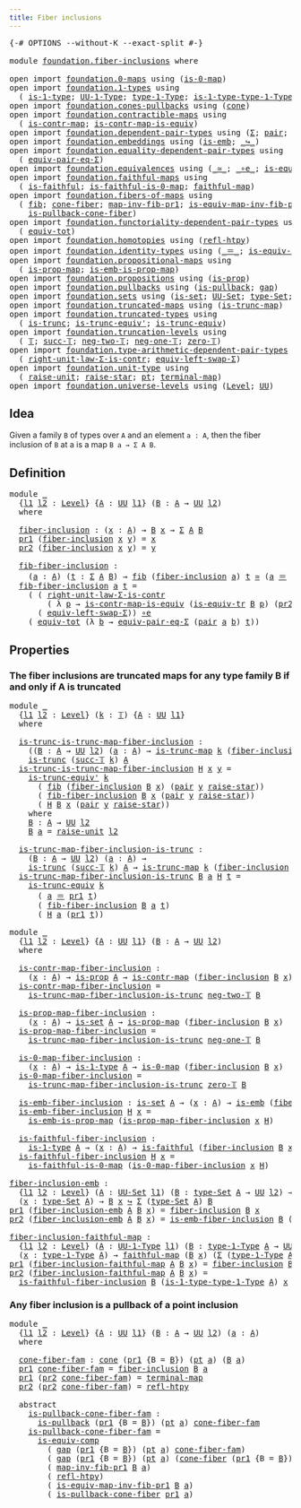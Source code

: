 ```yaml
---
title: Fiber inclusions
---
```


<pre class="Agda"><a id="42" class="Symbol">{-#</a> <a id="46" class="Keyword">OPTIONS</a> <a id="54" class="Pragma">--without-K</a> <a id="66" class="Pragma">--exact-split</a> <a id="80" class="Symbol">#-}</a>

<a id="85" class="Keyword">module</a> <a id="92" href="foundation.fiber-inclusions.html" class="Module">foundation.fiber-inclusions</a> <a id="120" class="Keyword">where</a>

<a id="127" class="Keyword">open</a> <a id="132" class="Keyword">import</a> <a id="139" href="foundation.0-maps.html" class="Module">foundation.0-maps</a> <a id="157" class="Keyword">using</a> <a id="163" class="Symbol">(</a><a id="164" href="foundation-core.0-maps.html#1181" class="Function">is-0-map</a><a id="172" class="Symbol">)</a>
<a id="174" class="Keyword">open</a> <a id="179" class="Keyword">import</a> <a id="186" href="foundation.1-types.html" class="Module">foundation.1-types</a> <a id="205" class="Keyword">using</a>
  <a id="213" class="Symbol">(</a> <a id="215" href="foundation-core.1-types.html#807" class="Function">is-1-type</a><a id="224" class="Symbol">;</a> <a id="226" href="foundation-core.1-types.html#873" class="Function">UU-1-Type</a><a id="235" class="Symbol">;</a> <a id="237" href="foundation-core.1-types.html#945" class="Function">type-1-Type</a><a id="248" class="Symbol">;</a> <a id="250" href="foundation-core.1-types.html#1022" class="Function">is-1-type-type-1-Type</a><a id="271" class="Symbol">)</a>
<a id="273" class="Keyword">open</a> <a id="278" class="Keyword">import</a> <a id="285" href="foundation.cones-pullbacks.html" class="Module">foundation.cones-pullbacks</a> <a id="312" class="Keyword">using</a> <a id="318" class="Symbol">(</a><a id="319" href="foundation-core.cones-pullbacks.html#1315" class="Function">cone</a><a id="323" class="Symbol">)</a>
<a id="325" class="Keyword">open</a> <a id="330" class="Keyword">import</a> <a id="337" href="foundation.contractible-maps.html" class="Module">foundation.contractible-maps</a> <a id="366" class="Keyword">using</a>
  <a id="374" class="Symbol">(</a> <a id="376" href="foundation-core.contractible-maps.html#1477" class="Function">is-contr-map</a><a id="388" class="Symbol">;</a> <a id="390" href="foundation-core.contractible-maps.html#3861" class="Function">is-contr-map-is-equiv</a><a id="411" class="Symbol">)</a>
<a id="413" class="Keyword">open</a> <a id="418" class="Keyword">import</a> <a id="425" href="foundation.dependent-pair-types.html" class="Module">foundation.dependent-pair-types</a> <a id="457" class="Keyword">using</a> <a id="463" class="Symbol">(</a><a id="464" href="foundation-core.dependent-pair-types.html#515" class="Record">Σ</a><a id="465" class="Symbol">;</a> <a id="467" href="foundation-core.dependent-pair-types.html#588" class="InductiveConstructor">pair</a><a id="471" class="Symbol">;</a> <a id="473" href="foundation-core.dependent-pair-types.html#605" class="Field">pr1</a><a id="476" class="Symbol">;</a> <a id="478" href="foundation-core.dependent-pair-types.html#617" class="Field">pr2</a><a id="481" class="Symbol">)</a>
<a id="483" class="Keyword">open</a> <a id="488" class="Keyword">import</a> <a id="495" href="foundation.embeddings.html" class="Module">foundation.embeddings</a> <a id="517" class="Keyword">using</a> <a id="523" class="Symbol">(</a><a id="524" href="foundation-core.embeddings.html#992" class="Function">is-emb</a><a id="530" class="Symbol">;</a> <a id="532" href="foundation-core.embeddings.html#1074" class="Function Operator">_↪_</a><a id="535" class="Symbol">)</a>
<a id="537" class="Keyword">open</a> <a id="542" class="Keyword">import</a> <a id="549" href="foundation.equality-dependent-pair-types.html" class="Module">foundation.equality-dependent-pair-types</a> <a id="590" class="Keyword">using</a>
  <a id="598" class="Symbol">(</a> <a id="600" href="foundation.equality-dependent-pair-types.html#2604" class="Function">equiv-pair-eq-Σ</a><a id="615" class="Symbol">)</a>
<a id="617" class="Keyword">open</a> <a id="622" class="Keyword">import</a> <a id="629" href="foundation.equivalences.html" class="Module">foundation.equivalences</a> <a id="653" class="Keyword">using</a> <a id="659" class="Symbol">(</a><a id="660" href="foundation-core.equivalences.html#1621" class="Function Operator">_≃_</a><a id="663" class="Symbol">;</a> <a id="665" href="foundation-core.equivalences.html#7869" class="Function Operator">_∘e_</a><a id="669" class="Symbol">;</a> <a id="671" href="foundation-core.equivalences.html#7197" class="Function">is-equiv-comp</a><a id="684" class="Symbol">)</a>
<a id="686" class="Keyword">open</a> <a id="691" class="Keyword">import</a> <a id="698" href="foundation.faithful-maps.html" class="Module">foundation.faithful-maps</a> <a id="723" class="Keyword">using</a>
  <a id="731" class="Symbol">(</a> <a id="733" href="foundation-core.faithful-maps.html#1690" class="Function">is-faithful</a><a id="744" class="Symbol">;</a> <a id="746" href="foundation-core.faithful-maps.html#3777" class="Function">is-faithful-is-0-map</a><a id="766" class="Symbol">;</a> <a id="768" href="foundation-core.faithful-maps.html#1780" class="Function">faithful-map</a><a id="780" class="Symbol">)</a>
<a id="782" class="Keyword">open</a> <a id="787" class="Keyword">import</a> <a id="794" href="foundation.fibers-of-maps.html" class="Module">foundation.fibers-of-maps</a> <a id="820" class="Keyword">using</a>
  <a id="828" class="Symbol">(</a> <a id="830" href="foundation-core.fibers-of-maps.html#942" class="Function">fib</a><a id="833" class="Symbol">;</a> <a id="835" href="foundation.fibers-of-maps.html#4777" class="Function">cone-fiber</a><a id="845" class="Symbol">;</a> <a id="847" href="foundation-core.fibers-of-maps.html#3078" class="Function">map-inv-fib-pr1</a><a id="862" class="Symbol">;</a> <a id="864" href="foundation-core.fibers-of-maps.html#3720" class="Function">is-equiv-map-inv-fib-pr1</a><a id="888" class="Symbol">;</a>
    <a id="894" href="foundation.fibers-of-maps.html#4952" class="Function">is-pullback-cone-fiber</a><a id="916" class="Symbol">)</a>
<a id="918" class="Keyword">open</a> <a id="923" class="Keyword">import</a> <a id="930" href="foundation.functoriality-dependent-pair-types.html" class="Module">foundation.functoriality-dependent-pair-types</a> <a id="976" class="Keyword">using</a>
  <a id="984" class="Symbol">(</a> <a id="986" href="foundation-core.functoriality-dependent-pair-types.html#6817" class="Function">equiv-tot</a><a id="995" class="Symbol">)</a>
<a id="997" class="Keyword">open</a> <a id="1002" class="Keyword">import</a> <a id="1009" href="foundation.homotopies.html" class="Module">foundation.homotopies</a> <a id="1031" class="Keyword">using</a> <a id="1037" class="Symbol">(</a><a id="1038" href="foundation-core.homotopies.html#741" class="Function">refl-htpy</a><a id="1047" class="Symbol">)</a>
<a id="1049" class="Keyword">open</a> <a id="1054" class="Keyword">import</a> <a id="1061" href="foundation.identity-types.html" class="Module">foundation.identity-types</a> <a id="1087" class="Keyword">using</a> <a id="1093" class="Symbol">(</a><a id="1094" href="foundation-core.identity-types.html#1865" class="Function Operator">_＝_</a><a id="1097" class="Symbol">;</a> <a id="1099" href="foundation.identity-types.html#3659" class="Function">is-equiv-tr</a><a id="1110" class="Symbol">)</a>
<a id="1112" class="Keyword">open</a> <a id="1117" class="Keyword">import</a> <a id="1124" href="foundation.propositional-maps.html" class="Module">foundation.propositional-maps</a> <a id="1154" class="Keyword">using</a>
  <a id="1162" class="Symbol">(</a> <a id="1164" href="foundation-core.propositional-maps.html#1263" class="Function">is-prop-map</a><a id="1175" class="Symbol">;</a> <a id="1177" href="foundation-core.propositional-maps.html#1537" class="Function">is-emb-is-prop-map</a><a id="1195" class="Symbol">)</a>
<a id="1197" class="Keyword">open</a> <a id="1202" class="Keyword">import</a> <a id="1209" href="foundation.propositions.html" class="Module">foundation.propositions</a> <a id="1233" class="Keyword">using</a> <a id="1239" class="Symbol">(</a><a id="1240" href="foundation-core.propositions.html#1309" class="Function">is-prop</a><a id="1247" class="Symbol">)</a>
<a id="1249" class="Keyword">open</a> <a id="1254" class="Keyword">import</a> <a id="1261" href="foundation.pullbacks.html" class="Module">foundation.pullbacks</a> <a id="1282" class="Keyword">using</a> <a id="1288" class="Symbol">(</a><a id="1289" href="foundation-core.pullbacks.html#2927" class="Function">is-pullback</a><a id="1300" class="Symbol">;</a> <a id="1302" href="foundation-core.pullbacks.html#2441" class="Function">gap</a><a id="1305" class="Symbol">)</a>
<a id="1307" class="Keyword">open</a> <a id="1312" class="Keyword">import</a> <a id="1319" href="foundation.sets.html" class="Module">foundation.sets</a> <a id="1335" class="Keyword">using</a> <a id="1341" class="Symbol">(</a><a id="1342" href="foundation-core.sets.html#1113" class="Function">is-set</a><a id="1348" class="Symbol">;</a> <a id="1350" href="foundation-core.sets.html#1190" class="Function">UU-Set</a><a id="1356" class="Symbol">;</a> <a id="1358" href="foundation-core.sets.html#1304" class="Function">type-Set</a><a id="1366" class="Symbol">;</a> <a id="1368" href="foundation-core.sets.html#1355" class="Function">is-set-type-Set</a><a id="1383" class="Symbol">)</a>
<a id="1385" class="Keyword">open</a> <a id="1390" class="Keyword">import</a> <a id="1397" href="foundation.truncated-maps.html" class="Module">foundation.truncated-maps</a> <a id="1423" class="Keyword">using</a> <a id="1429" class="Symbol">(</a><a id="1430" href="foundation-core.truncated-maps.html#1903" class="Function">is-trunc-map</a><a id="1442" class="Symbol">)</a>
<a id="1444" class="Keyword">open</a> <a id="1449" class="Keyword">import</a> <a id="1456" href="foundation.truncated-types.html" class="Module">foundation.truncated-types</a> <a id="1483" class="Keyword">using</a>
  <a id="1491" class="Symbol">(</a> <a id="1493" href="foundation-core.truncated-types.html#1741" class="Function">is-trunc</a><a id="1501" class="Symbol">;</a> <a id="1503" href="foundation-core.truncated-types.html#4901" class="Function">is-trunc-equiv&#39;</a><a id="1518" class="Symbol">;</a> <a id="1520" href="foundation-core.truncated-types.html#4374" class="Function">is-trunc-equiv</a><a id="1534" class="Symbol">)</a>
<a id="1536" class="Keyword">open</a> <a id="1541" class="Keyword">import</a> <a id="1548" href="foundation.truncation-levels.html" class="Module">foundation.truncation-levels</a> <a id="1577" class="Keyword">using</a>
  <a id="1585" class="Symbol">(</a> <a id="1587" href="foundation-core.truncation-levels.html#395" class="Datatype">𝕋</a><a id="1588" class="Symbol">;</a> <a id="1590" href="foundation-core.truncation-levels.html#432" class="InductiveConstructor">succ-𝕋</a><a id="1596" class="Symbol">;</a> <a id="1598" href="foundation-core.truncation-levels.html#416" class="InductiveConstructor">neg-two-𝕋</a><a id="1607" class="Symbol">;</a> <a id="1609" href="foundation-core.truncation-levels.html#448" class="Function">neg-one-𝕋</a><a id="1618" class="Symbol">;</a> <a id="1620" href="foundation-core.truncation-levels.html#492" class="Function">zero-𝕋</a><a id="1626" class="Symbol">)</a>
<a id="1628" class="Keyword">open</a> <a id="1633" class="Keyword">import</a> <a id="1640" href="foundation.type-arithmetic-dependent-pair-types.html" class="Module">foundation.type-arithmetic-dependent-pair-types</a> <a id="1688" class="Keyword">using</a>
  <a id="1696" class="Symbol">(</a> <a id="1698" href="foundation-core.type-arithmetic-dependent-pair-types.html#4314" class="Function">right-unit-law-Σ-is-contr</a><a id="1723" class="Symbol">;</a> <a id="1725" href="foundation-core.type-arithmetic-dependent-pair-types.html#10103" class="Function">equiv-left-swap-Σ</a><a id="1742" class="Symbol">)</a>
<a id="1744" class="Keyword">open</a> <a id="1749" class="Keyword">import</a> <a id="1756" href="foundation.unit-type.html" class="Module">foundation.unit-type</a> <a id="1777" class="Keyword">using</a>
  <a id="1785" class="Symbol">(</a> <a id="1787" href="foundation.unit-type.html#1727" class="Function">raise-unit</a><a id="1797" class="Symbol">;</a> <a id="1799" href="foundation.unit-type.html#1788" class="Function">raise-star</a><a id="1809" class="Symbol">;</a> <a id="1811" href="foundation.unit-type.html#1598" class="Function">pt</a><a id="1813" class="Symbol">;</a> <a id="1815" href="foundation.unit-type.html#1462" class="Function">terminal-map</a><a id="1827" class="Symbol">)</a>
<a id="1829" class="Keyword">open</a> <a id="1834" class="Keyword">import</a> <a id="1841" href="foundation.universe-levels.html" class="Module">foundation.universe-levels</a> <a id="1868" class="Keyword">using</a> <a id="1874" class="Symbol">(</a><a id="1875" href="Agda.Primitive.html#597" class="Postulate">Level</a><a id="1880" class="Symbol">;</a> <a id="1882" href="foundation-core.universe-levels.html#235" class="Primitive">UU</a><a id="1884" class="Symbol">)</a>
</pre>
## Idea

Given a family `B` of types over `A` and an element `a : A`, then the fiber inclusion of `B` at a is a map `B a → Σ A B`.

## Definition

<pre class="Agda"><a id="2046" class="Keyword">module</a> <a id="2053" href="foundation.fiber-inclusions.html#2053" class="Module">_</a>
  <a id="2057" class="Symbol">{</a><a id="2058" href="foundation.fiber-inclusions.html#2058" class="Bound">l1</a> <a id="2061" href="foundation.fiber-inclusions.html#2061" class="Bound">l2</a> <a id="2064" class="Symbol">:</a> <a id="2066" href="Agda.Primitive.html#597" class="Postulate">Level</a><a id="2071" class="Symbol">}</a> <a id="2073" class="Symbol">{</a><a id="2074" href="foundation.fiber-inclusions.html#2074" class="Bound">A</a> <a id="2076" class="Symbol">:</a> <a id="2078" href="foundation-core.universe-levels.html#235" class="Primitive">UU</a> <a id="2081" href="foundation.fiber-inclusions.html#2058" class="Bound">l1</a><a id="2083" class="Symbol">}</a> <a id="2085" class="Symbol">(</a><a id="2086" href="foundation.fiber-inclusions.html#2086" class="Bound">B</a> <a id="2088" class="Symbol">:</a> <a id="2090" href="foundation.fiber-inclusions.html#2074" class="Bound">A</a> <a id="2092" class="Symbol">→</a> <a id="2094" href="foundation-core.universe-levels.html#235" class="Primitive">UU</a> <a id="2097" href="foundation.fiber-inclusions.html#2061" class="Bound">l2</a><a id="2099" class="Symbol">)</a>
  <a id="2103" class="Keyword">where</a>
  
  <a id="2114" href="foundation.fiber-inclusions.html#2114" class="Function">fiber-inclusion</a> <a id="2130" class="Symbol">:</a> <a id="2132" class="Symbol">(</a><a id="2133" href="foundation.fiber-inclusions.html#2133" class="Bound">x</a> <a id="2135" class="Symbol">:</a> <a id="2137" href="foundation.fiber-inclusions.html#2074" class="Bound">A</a><a id="2138" class="Symbol">)</a> <a id="2140" class="Symbol">→</a> <a id="2142" href="foundation.fiber-inclusions.html#2086" class="Bound">B</a> <a id="2144" href="foundation.fiber-inclusions.html#2133" class="Bound">x</a> <a id="2146" class="Symbol">→</a> <a id="2148" href="foundation-core.dependent-pair-types.html#515" class="Record">Σ</a> <a id="2150" href="foundation.fiber-inclusions.html#2074" class="Bound">A</a> <a id="2152" href="foundation.fiber-inclusions.html#2086" class="Bound">B</a>
  <a id="2156" href="foundation-core.dependent-pair-types.html#605" class="Field">pr1</a> <a id="2160" class="Symbol">(</a><a id="2161" href="foundation.fiber-inclusions.html#2114" class="Function">fiber-inclusion</a> <a id="2177" href="foundation.fiber-inclusions.html#2177" class="Bound">x</a> <a id="2179" href="foundation.fiber-inclusions.html#2179" class="Bound">y</a><a id="2180" class="Symbol">)</a> <a id="2182" class="Symbol">=</a> <a id="2184" href="foundation.fiber-inclusions.html#2177" class="Bound">x</a>
  <a id="2188" href="foundation-core.dependent-pair-types.html#617" class="Field">pr2</a> <a id="2192" class="Symbol">(</a><a id="2193" href="foundation.fiber-inclusions.html#2114" class="Function">fiber-inclusion</a> <a id="2209" href="foundation.fiber-inclusions.html#2209" class="Bound">x</a> <a id="2211" href="foundation.fiber-inclusions.html#2211" class="Bound">y</a><a id="2212" class="Symbol">)</a> <a id="2214" class="Symbol">=</a> <a id="2216" href="foundation.fiber-inclusions.html#2211" class="Bound">y</a>

  <a id="2221" href="foundation.fiber-inclusions.html#2221" class="Function">fib-fiber-inclusion</a> <a id="2241" class="Symbol">:</a>
    <a id="2247" class="Symbol">(</a><a id="2248" href="foundation.fiber-inclusions.html#2248" class="Bound">a</a> <a id="2250" class="Symbol">:</a> <a id="2252" href="foundation.fiber-inclusions.html#2074" class="Bound">A</a><a id="2253" class="Symbol">)</a> <a id="2255" class="Symbol">(</a><a id="2256" href="foundation.fiber-inclusions.html#2256" class="Bound">t</a> <a id="2258" class="Symbol">:</a> <a id="2260" href="foundation-core.dependent-pair-types.html#515" class="Record">Σ</a> <a id="2262" href="foundation.fiber-inclusions.html#2074" class="Bound">A</a> <a id="2264" href="foundation.fiber-inclusions.html#2086" class="Bound">B</a><a id="2265" class="Symbol">)</a> <a id="2267" class="Symbol">→</a> <a id="2269" href="foundation-core.fibers-of-maps.html#942" class="Function">fib</a> <a id="2273" class="Symbol">(</a><a id="2274" href="foundation.fiber-inclusions.html#2114" class="Function">fiber-inclusion</a> <a id="2290" href="foundation.fiber-inclusions.html#2248" class="Bound">a</a><a id="2291" class="Symbol">)</a> <a id="2293" href="foundation.fiber-inclusions.html#2256" class="Bound">t</a> <a id="2295" href="foundation-core.equivalences.html#1621" class="Function Operator">≃</a> <a id="2297" class="Symbol">(</a><a id="2298" href="foundation.fiber-inclusions.html#2248" class="Bound">a</a> <a id="2300" href="foundation-core.identity-types.html#1865" class="Function Operator">＝</a> <a id="2302" href="foundation-core.dependent-pair-types.html#605" class="Field">pr1</a> <a id="2306" href="foundation.fiber-inclusions.html#2256" class="Bound">t</a><a id="2307" class="Symbol">)</a>
  <a id="2311" href="foundation.fiber-inclusions.html#2221" class="Function">fib-fiber-inclusion</a> <a id="2331" href="foundation.fiber-inclusions.html#2331" class="Bound">a</a> <a id="2333" href="foundation.fiber-inclusions.html#2333" class="Bound">t</a> <a id="2335" class="Symbol">=</a>
    <a id="2341" class="Symbol">(</a> <a id="2343" class="Symbol">(</a> <a id="2345" href="foundation-core.type-arithmetic-dependent-pair-types.html#4314" class="Function">right-unit-law-Σ-is-contr</a>
        <a id="2379" class="Symbol">(</a> <a id="2381" class="Symbol">λ</a> <a id="2383" href="foundation.fiber-inclusions.html#2383" class="Bound">p</a> <a id="2385" class="Symbol">→</a> <a id="2387" href="foundation-core.contractible-maps.html#3861" class="Function">is-contr-map-is-equiv</a> <a id="2409" class="Symbol">(</a><a id="2410" href="foundation.identity-types.html#3659" class="Function">is-equiv-tr</a> <a id="2422" href="foundation.fiber-inclusions.html#2086" class="Bound">B</a> <a id="2424" href="foundation.fiber-inclusions.html#2383" class="Bound">p</a><a id="2425" class="Symbol">)</a> <a id="2427" class="Symbol">(</a><a id="2428" href="foundation-core.dependent-pair-types.html#617" class="Field">pr2</a> <a id="2432" href="foundation.fiber-inclusions.html#2333" class="Bound">t</a><a id="2433" class="Symbol">)))</a> <a id="2437" href="foundation-core.equivalences.html#7869" class="Function Operator">∘e</a>
      <a id="2446" class="Symbol">(</a> <a id="2448" href="foundation-core.type-arithmetic-dependent-pair-types.html#10103" class="Function">equiv-left-swap-Σ</a><a id="2465" class="Symbol">))</a> <a id="2468" href="foundation-core.equivalences.html#7869" class="Function Operator">∘e</a>
    <a id="2475" class="Symbol">(</a> <a id="2477" href="foundation-core.functoriality-dependent-pair-types.html#6817" class="Function">equiv-tot</a> <a id="2487" class="Symbol">(λ</a> <a id="2490" href="foundation.fiber-inclusions.html#2490" class="Bound">b</a> <a id="2492" class="Symbol">→</a> <a id="2494" href="foundation.equality-dependent-pair-types.html#2604" class="Function">equiv-pair-eq-Σ</a> <a id="2510" class="Symbol">(</a><a id="2511" href="foundation-core.dependent-pair-types.html#588" class="InductiveConstructor">pair</a> <a id="2516" href="foundation.fiber-inclusions.html#2331" class="Bound">a</a> <a id="2518" href="foundation.fiber-inclusions.html#2490" class="Bound">b</a><a id="2519" class="Symbol">)</a> <a id="2521" href="foundation.fiber-inclusions.html#2333" class="Bound">t</a><a id="2522" class="Symbol">))</a>
</pre>
## Properties

### The fiber inclusions are truncated maps for any type family B if and only if A is truncated

<pre class="Agda"><a id="2646" class="Keyword">module</a> <a id="2653" href="foundation.fiber-inclusions.html#2653" class="Module">_</a>
  <a id="2657" class="Symbol">{</a><a id="2658" href="foundation.fiber-inclusions.html#2658" class="Bound">l1</a> <a id="2661" href="foundation.fiber-inclusions.html#2661" class="Bound">l2</a> <a id="2664" class="Symbol">:</a> <a id="2666" href="Agda.Primitive.html#597" class="Postulate">Level</a><a id="2671" class="Symbol">}</a> <a id="2673" class="Symbol">(</a><a id="2674" href="foundation.fiber-inclusions.html#2674" class="Bound">k</a> <a id="2676" class="Symbol">:</a> <a id="2678" href="foundation-core.truncation-levels.html#395" class="Datatype">𝕋</a><a id="2679" class="Symbol">)</a> <a id="2681" class="Symbol">{</a><a id="2682" href="foundation.fiber-inclusions.html#2682" class="Bound">A</a> <a id="2684" class="Symbol">:</a> <a id="2686" href="foundation-core.universe-levels.html#235" class="Primitive">UU</a> <a id="2689" href="foundation.fiber-inclusions.html#2658" class="Bound">l1</a><a id="2691" class="Symbol">}</a>
  <a id="2695" class="Keyword">where</a>
  
  <a id="2706" href="foundation.fiber-inclusions.html#2706" class="Function">is-trunc-is-trunc-map-fiber-inclusion</a> <a id="2744" class="Symbol">:</a>
    <a id="2750" class="Symbol">((</a><a id="2752" href="foundation.fiber-inclusions.html#2752" class="Bound">B</a> <a id="2754" class="Symbol">:</a> <a id="2756" href="foundation.fiber-inclusions.html#2682" class="Bound">A</a> <a id="2758" class="Symbol">→</a> <a id="2760" href="foundation-core.universe-levels.html#235" class="Primitive">UU</a> <a id="2763" href="foundation.fiber-inclusions.html#2661" class="Bound">l2</a><a id="2765" class="Symbol">)</a> <a id="2767" class="Symbol">(</a><a id="2768" href="foundation.fiber-inclusions.html#2768" class="Bound">a</a> <a id="2770" class="Symbol">:</a> <a id="2772" href="foundation.fiber-inclusions.html#2682" class="Bound">A</a><a id="2773" class="Symbol">)</a> <a id="2775" class="Symbol">→</a> <a id="2777" href="foundation-core.truncated-maps.html#1903" class="Function">is-trunc-map</a> <a id="2790" href="foundation.fiber-inclusions.html#2674" class="Bound">k</a> <a id="2792" class="Symbol">(</a><a id="2793" href="foundation.fiber-inclusions.html#2114" class="Function">fiber-inclusion</a> <a id="2809" href="foundation.fiber-inclusions.html#2752" class="Bound">B</a> <a id="2811" href="foundation.fiber-inclusions.html#2768" class="Bound">a</a><a id="2812" class="Symbol">))</a> <a id="2815" class="Symbol">→</a>
    <a id="2821" href="foundation-core.truncated-types.html#1741" class="Function">is-trunc</a> <a id="2830" class="Symbol">(</a><a id="2831" href="foundation-core.truncation-levels.html#432" class="InductiveConstructor">succ-𝕋</a> <a id="2838" href="foundation.fiber-inclusions.html#2674" class="Bound">k</a><a id="2839" class="Symbol">)</a> <a id="2841" href="foundation.fiber-inclusions.html#2682" class="Bound">A</a>
  <a id="2845" href="foundation.fiber-inclusions.html#2706" class="Function">is-trunc-is-trunc-map-fiber-inclusion</a> <a id="2883" href="foundation.fiber-inclusions.html#2883" class="Bound">H</a> <a id="2885" href="foundation.fiber-inclusions.html#2885" class="Bound">x</a> <a id="2887" href="foundation.fiber-inclusions.html#2887" class="Bound">y</a> <a id="2889" class="Symbol">=</a>
    <a id="2895" href="foundation-core.truncated-types.html#4901" class="Function">is-trunc-equiv&#39;</a> <a id="2911" href="foundation.fiber-inclusions.html#2674" class="Bound">k</a>
      <a id="2919" class="Symbol">(</a> <a id="2921" href="foundation-core.fibers-of-maps.html#942" class="Function">fib</a> <a id="2925" class="Symbol">(</a><a id="2926" href="foundation.fiber-inclusions.html#2114" class="Function">fiber-inclusion</a> <a id="2942" href="foundation.fiber-inclusions.html#3070" class="Function">B</a> <a id="2944" href="foundation.fiber-inclusions.html#2885" class="Bound">x</a><a id="2945" class="Symbol">)</a> <a id="2947" class="Symbol">(</a><a id="2948" href="foundation-core.dependent-pair-types.html#588" class="InductiveConstructor">pair</a> <a id="2953" href="foundation.fiber-inclusions.html#2887" class="Bound">y</a> <a id="2955" href="foundation.unit-type.html#1788" class="Function">raise-star</a><a id="2965" class="Symbol">))</a>
      <a id="2974" class="Symbol">(</a> <a id="2976" href="foundation.fiber-inclusions.html#2221" class="Function">fib-fiber-inclusion</a> <a id="2996" href="foundation.fiber-inclusions.html#3070" class="Function">B</a> <a id="2998" href="foundation.fiber-inclusions.html#2885" class="Bound">x</a> <a id="3000" class="Symbol">(</a><a id="3001" href="foundation-core.dependent-pair-types.html#588" class="InductiveConstructor">pair</a> <a id="3006" href="foundation.fiber-inclusions.html#2887" class="Bound">y</a> <a id="3008" href="foundation.unit-type.html#1788" class="Function">raise-star</a><a id="3018" class="Symbol">))</a>
      <a id="3027" class="Symbol">(</a> <a id="3029" href="foundation.fiber-inclusions.html#2883" class="Bound">H</a> <a id="3031" href="foundation.fiber-inclusions.html#3070" class="Function">B</a> <a id="3033" href="foundation.fiber-inclusions.html#2885" class="Bound">x</a> <a id="3035" class="Symbol">(</a><a id="3036" href="foundation-core.dependent-pair-types.html#588" class="InductiveConstructor">pair</a> <a id="3041" href="foundation.fiber-inclusions.html#2887" class="Bound">y</a> <a id="3043" href="foundation.unit-type.html#1788" class="Function">raise-star</a><a id="3053" class="Symbol">))</a>
    <a id="3060" class="Keyword">where</a>
    <a id="3070" href="foundation.fiber-inclusions.html#3070" class="Function">B</a> <a id="3072" class="Symbol">:</a> <a id="3074" href="foundation.fiber-inclusions.html#2682" class="Bound">A</a> <a id="3076" class="Symbol">→</a> <a id="3078" href="foundation-core.universe-levels.html#235" class="Primitive">UU</a> <a id="3081" href="foundation.fiber-inclusions.html#2661" class="Bound">l2</a>
    <a id="3088" href="foundation.fiber-inclusions.html#3070" class="Function">B</a> <a id="3090" href="foundation.fiber-inclusions.html#3090" class="Bound">a</a> <a id="3092" class="Symbol">=</a> <a id="3094" href="foundation.unit-type.html#1727" class="Function">raise-unit</a> <a id="3105" href="foundation.fiber-inclusions.html#2661" class="Bound">l2</a>

  <a id="3111" href="foundation.fiber-inclusions.html#3111" class="Function">is-trunc-map-fiber-inclusion-is-trunc</a> <a id="3149" class="Symbol">:</a>
    <a id="3155" class="Symbol">(</a><a id="3156" href="foundation.fiber-inclusions.html#3156" class="Bound">B</a> <a id="3158" class="Symbol">:</a> <a id="3160" href="foundation.fiber-inclusions.html#2682" class="Bound">A</a> <a id="3162" class="Symbol">→</a> <a id="3164" href="foundation-core.universe-levels.html#235" class="Primitive">UU</a> <a id="3167" href="foundation.fiber-inclusions.html#2661" class="Bound">l2</a><a id="3169" class="Symbol">)</a> <a id="3171" class="Symbol">(</a><a id="3172" href="foundation.fiber-inclusions.html#3172" class="Bound">a</a> <a id="3174" class="Symbol">:</a> <a id="3176" href="foundation.fiber-inclusions.html#2682" class="Bound">A</a><a id="3177" class="Symbol">)</a> <a id="3179" class="Symbol">→</a>
    <a id="3185" href="foundation-core.truncated-types.html#1741" class="Function">is-trunc</a> <a id="3194" class="Symbol">(</a><a id="3195" href="foundation-core.truncation-levels.html#432" class="InductiveConstructor">succ-𝕋</a> <a id="3202" href="foundation.fiber-inclusions.html#2674" class="Bound">k</a><a id="3203" class="Symbol">)</a> <a id="3205" href="foundation.fiber-inclusions.html#2682" class="Bound">A</a> <a id="3207" class="Symbol">→</a> <a id="3209" href="foundation-core.truncated-maps.html#1903" class="Function">is-trunc-map</a> <a id="3222" href="foundation.fiber-inclusions.html#2674" class="Bound">k</a> <a id="3224" class="Symbol">(</a><a id="3225" href="foundation.fiber-inclusions.html#2114" class="Function">fiber-inclusion</a> <a id="3241" href="foundation.fiber-inclusions.html#3156" class="Bound">B</a> <a id="3243" href="foundation.fiber-inclusions.html#3172" class="Bound">a</a><a id="3244" class="Symbol">)</a>
  <a id="3248" href="foundation.fiber-inclusions.html#3111" class="Function">is-trunc-map-fiber-inclusion-is-trunc</a> <a id="3286" href="foundation.fiber-inclusions.html#3286" class="Bound">B</a> <a id="3288" href="foundation.fiber-inclusions.html#3288" class="Bound">a</a> <a id="3290" href="foundation.fiber-inclusions.html#3290" class="Bound">H</a> <a id="3292" href="foundation.fiber-inclusions.html#3292" class="Bound">t</a> <a id="3294" class="Symbol">=</a>
    <a id="3300" href="foundation-core.truncated-types.html#4374" class="Function">is-trunc-equiv</a> <a id="3315" href="foundation.fiber-inclusions.html#2674" class="Bound">k</a>
      <a id="3323" class="Symbol">(</a> <a id="3325" href="foundation.fiber-inclusions.html#3288" class="Bound">a</a> <a id="3327" href="foundation-core.identity-types.html#1865" class="Function Operator">＝</a> <a id="3329" href="foundation-core.dependent-pair-types.html#605" class="Field">pr1</a> <a id="3333" href="foundation.fiber-inclusions.html#3292" class="Bound">t</a><a id="3334" class="Symbol">)</a>
      <a id="3342" class="Symbol">(</a> <a id="3344" href="foundation.fiber-inclusions.html#2221" class="Function">fib-fiber-inclusion</a> <a id="3364" href="foundation.fiber-inclusions.html#3286" class="Bound">B</a> <a id="3366" href="foundation.fiber-inclusions.html#3288" class="Bound">a</a> <a id="3368" href="foundation.fiber-inclusions.html#3292" class="Bound">t</a><a id="3369" class="Symbol">)</a>
      <a id="3377" class="Symbol">(</a> <a id="3379" href="foundation.fiber-inclusions.html#3290" class="Bound">H</a> <a id="3381" href="foundation.fiber-inclusions.html#3288" class="Bound">a</a> <a id="3383" class="Symbol">(</a><a id="3384" href="foundation-core.dependent-pair-types.html#605" class="Field">pr1</a> <a id="3388" href="foundation.fiber-inclusions.html#3292" class="Bound">t</a><a id="3389" class="Symbol">))</a>

<a id="3393" class="Keyword">module</a> <a id="3400" href="foundation.fiber-inclusions.html#3400" class="Module">_</a>
  <a id="3404" class="Symbol">{</a><a id="3405" href="foundation.fiber-inclusions.html#3405" class="Bound">l1</a> <a id="3408" href="foundation.fiber-inclusions.html#3408" class="Bound">l2</a> <a id="3411" class="Symbol">:</a> <a id="3413" href="Agda.Primitive.html#597" class="Postulate">Level</a><a id="3418" class="Symbol">}</a> <a id="3420" class="Symbol">{</a><a id="3421" href="foundation.fiber-inclusions.html#3421" class="Bound">A</a> <a id="3423" class="Symbol">:</a> <a id="3425" href="foundation-core.universe-levels.html#235" class="Primitive">UU</a> <a id="3428" href="foundation.fiber-inclusions.html#3405" class="Bound">l1</a><a id="3430" class="Symbol">}</a> <a id="3432" class="Symbol">(</a><a id="3433" href="foundation.fiber-inclusions.html#3433" class="Bound">B</a> <a id="3435" class="Symbol">:</a> <a id="3437" href="foundation.fiber-inclusions.html#3421" class="Bound">A</a> <a id="3439" class="Symbol">→</a> <a id="3441" href="foundation-core.universe-levels.html#235" class="Primitive">UU</a> <a id="3444" href="foundation.fiber-inclusions.html#3408" class="Bound">l2</a><a id="3446" class="Symbol">)</a>
  <a id="3450" class="Keyword">where</a>

  <a id="3459" href="foundation.fiber-inclusions.html#3459" class="Function">is-contr-map-fiber-inclusion</a> <a id="3488" class="Symbol">:</a>
    <a id="3494" class="Symbol">(</a><a id="3495" href="foundation.fiber-inclusions.html#3495" class="Bound">x</a> <a id="3497" class="Symbol">:</a> <a id="3499" href="foundation.fiber-inclusions.html#3421" class="Bound">A</a><a id="3500" class="Symbol">)</a> <a id="3502" class="Symbol">→</a> <a id="3504" href="foundation-core.propositions.html#1309" class="Function">is-prop</a> <a id="3512" href="foundation.fiber-inclusions.html#3421" class="Bound">A</a> <a id="3514" class="Symbol">→</a> <a id="3516" href="foundation-core.contractible-maps.html#1477" class="Function">is-contr-map</a> <a id="3529" class="Symbol">(</a><a id="3530" href="foundation.fiber-inclusions.html#2114" class="Function">fiber-inclusion</a> <a id="3546" href="foundation.fiber-inclusions.html#3433" class="Bound">B</a> <a id="3548" href="foundation.fiber-inclusions.html#3495" class="Bound">x</a><a id="3549" class="Symbol">)</a>
  <a id="3553" href="foundation.fiber-inclusions.html#3459" class="Function">is-contr-map-fiber-inclusion</a> <a id="3582" class="Symbol">=</a>
    <a id="3588" href="foundation.fiber-inclusions.html#3111" class="Function">is-trunc-map-fiber-inclusion-is-trunc</a> <a id="3626" href="foundation-core.truncation-levels.html#416" class="InductiveConstructor">neg-two-𝕋</a> <a id="3636" href="foundation.fiber-inclusions.html#3433" class="Bound">B</a>

  <a id="3641" href="foundation.fiber-inclusions.html#3641" class="Function">is-prop-map-fiber-inclusion</a> <a id="3669" class="Symbol">:</a>
    <a id="3675" class="Symbol">(</a><a id="3676" href="foundation.fiber-inclusions.html#3676" class="Bound">x</a> <a id="3678" class="Symbol">:</a> <a id="3680" href="foundation.fiber-inclusions.html#3421" class="Bound">A</a><a id="3681" class="Symbol">)</a> <a id="3683" class="Symbol">→</a> <a id="3685" href="foundation-core.sets.html#1113" class="Function">is-set</a> <a id="3692" href="foundation.fiber-inclusions.html#3421" class="Bound">A</a> <a id="3694" class="Symbol">→</a> <a id="3696" href="foundation-core.propositional-maps.html#1263" class="Function">is-prop-map</a> <a id="3708" class="Symbol">(</a><a id="3709" href="foundation.fiber-inclusions.html#2114" class="Function">fiber-inclusion</a> <a id="3725" href="foundation.fiber-inclusions.html#3433" class="Bound">B</a> <a id="3727" href="foundation.fiber-inclusions.html#3676" class="Bound">x</a><a id="3728" class="Symbol">)</a>
  <a id="3732" href="foundation.fiber-inclusions.html#3641" class="Function">is-prop-map-fiber-inclusion</a> <a id="3760" class="Symbol">=</a>
    <a id="3766" href="foundation.fiber-inclusions.html#3111" class="Function">is-trunc-map-fiber-inclusion-is-trunc</a> <a id="3804" href="foundation-core.truncation-levels.html#448" class="Function">neg-one-𝕋</a> <a id="3814" href="foundation.fiber-inclusions.html#3433" class="Bound">B</a>

  <a id="3819" href="foundation.fiber-inclusions.html#3819" class="Function">is-0-map-fiber-inclusion</a> <a id="3844" class="Symbol">:</a>
    <a id="3850" class="Symbol">(</a><a id="3851" href="foundation.fiber-inclusions.html#3851" class="Bound">x</a> <a id="3853" class="Symbol">:</a> <a id="3855" href="foundation.fiber-inclusions.html#3421" class="Bound">A</a><a id="3856" class="Symbol">)</a> <a id="3858" class="Symbol">→</a> <a id="3860" href="foundation-core.1-types.html#807" class="Function">is-1-type</a> <a id="3870" href="foundation.fiber-inclusions.html#3421" class="Bound">A</a> <a id="3872" class="Symbol">→</a> <a id="3874" href="foundation-core.0-maps.html#1181" class="Function">is-0-map</a> <a id="3883" class="Symbol">(</a><a id="3884" href="foundation.fiber-inclusions.html#2114" class="Function">fiber-inclusion</a> <a id="3900" href="foundation.fiber-inclusions.html#3433" class="Bound">B</a> <a id="3902" href="foundation.fiber-inclusions.html#3851" class="Bound">x</a><a id="3903" class="Symbol">)</a>
  <a id="3907" href="foundation.fiber-inclusions.html#3819" class="Function">is-0-map-fiber-inclusion</a> <a id="3932" class="Symbol">=</a>
    <a id="3938" href="foundation.fiber-inclusions.html#3111" class="Function">is-trunc-map-fiber-inclusion-is-trunc</a> <a id="3976" href="foundation-core.truncation-levels.html#492" class="Function">zero-𝕋</a> <a id="3983" href="foundation.fiber-inclusions.html#3433" class="Bound">B</a>

  <a id="3988" href="foundation.fiber-inclusions.html#3988" class="Function">is-emb-fiber-inclusion</a> <a id="4011" class="Symbol">:</a> <a id="4013" href="foundation-core.sets.html#1113" class="Function">is-set</a> <a id="4020" href="foundation.fiber-inclusions.html#3421" class="Bound">A</a> <a id="4022" class="Symbol">→</a> <a id="4024" class="Symbol">(</a><a id="4025" href="foundation.fiber-inclusions.html#4025" class="Bound">x</a> <a id="4027" class="Symbol">:</a> <a id="4029" href="foundation.fiber-inclusions.html#3421" class="Bound">A</a><a id="4030" class="Symbol">)</a> <a id="4032" class="Symbol">→</a> <a id="4034" href="foundation-core.embeddings.html#992" class="Function">is-emb</a> <a id="4041" class="Symbol">(</a><a id="4042" href="foundation.fiber-inclusions.html#2114" class="Function">fiber-inclusion</a> <a id="4058" href="foundation.fiber-inclusions.html#3433" class="Bound">B</a> <a id="4060" href="foundation.fiber-inclusions.html#4025" class="Bound">x</a><a id="4061" class="Symbol">)</a>
  <a id="4065" href="foundation.fiber-inclusions.html#3988" class="Function">is-emb-fiber-inclusion</a> <a id="4088" href="foundation.fiber-inclusions.html#4088" class="Bound">H</a> <a id="4090" href="foundation.fiber-inclusions.html#4090" class="Bound">x</a> <a id="4092" class="Symbol">=</a>
    <a id="4098" href="foundation-core.propositional-maps.html#1537" class="Function">is-emb-is-prop-map</a> <a id="4117" class="Symbol">(</a><a id="4118" href="foundation.fiber-inclusions.html#3641" class="Function">is-prop-map-fiber-inclusion</a> <a id="4146" href="foundation.fiber-inclusions.html#4090" class="Bound">x</a> <a id="4148" href="foundation.fiber-inclusions.html#4088" class="Bound">H</a><a id="4149" class="Symbol">)</a>

  <a id="4154" href="foundation.fiber-inclusions.html#4154" class="Function">is-faithful-fiber-inclusion</a> <a id="4182" class="Symbol">:</a>
    <a id="4188" href="foundation-core.1-types.html#807" class="Function">is-1-type</a> <a id="4198" href="foundation.fiber-inclusions.html#3421" class="Bound">A</a> <a id="4200" class="Symbol">→</a> <a id="4202" class="Symbol">(</a><a id="4203" href="foundation.fiber-inclusions.html#4203" class="Bound">x</a> <a id="4205" class="Symbol">:</a> <a id="4207" href="foundation.fiber-inclusions.html#3421" class="Bound">A</a><a id="4208" class="Symbol">)</a> <a id="4210" class="Symbol">→</a> <a id="4212" href="foundation-core.faithful-maps.html#1690" class="Function">is-faithful</a> <a id="4224" class="Symbol">(</a><a id="4225" href="foundation.fiber-inclusions.html#2114" class="Function">fiber-inclusion</a> <a id="4241" href="foundation.fiber-inclusions.html#3433" class="Bound">B</a> <a id="4243" href="foundation.fiber-inclusions.html#4203" class="Bound">x</a><a id="4244" class="Symbol">)</a>
  <a id="4248" href="foundation.fiber-inclusions.html#4154" class="Function">is-faithful-fiber-inclusion</a> <a id="4276" href="foundation.fiber-inclusions.html#4276" class="Bound">H</a> <a id="4278" href="foundation.fiber-inclusions.html#4278" class="Bound">x</a> <a id="4280" class="Symbol">=</a>
    <a id="4286" href="foundation-core.faithful-maps.html#3777" class="Function">is-faithful-is-0-map</a> <a id="4307" class="Symbol">(</a><a id="4308" href="foundation.fiber-inclusions.html#3819" class="Function">is-0-map-fiber-inclusion</a> <a id="4333" href="foundation.fiber-inclusions.html#4278" class="Bound">x</a> <a id="4335" href="foundation.fiber-inclusions.html#4276" class="Bound">H</a><a id="4336" class="Symbol">)</a>

<a id="fiber-inclusion-emb"></a><a id="4339" href="foundation.fiber-inclusions.html#4339" class="Function">fiber-inclusion-emb</a> <a id="4359" class="Symbol">:</a>
  <a id="4363" class="Symbol">{</a><a id="4364" href="foundation.fiber-inclusions.html#4364" class="Bound">l1</a> <a id="4367" href="foundation.fiber-inclusions.html#4367" class="Bound">l2</a> <a id="4370" class="Symbol">:</a> <a id="4372" href="Agda.Primitive.html#597" class="Postulate">Level</a><a id="4377" class="Symbol">}</a> <a id="4379" class="Symbol">(</a><a id="4380" href="foundation.fiber-inclusions.html#4380" class="Bound">A</a> <a id="4382" class="Symbol">:</a> <a id="4384" href="foundation-core.sets.html#1190" class="Function">UU-Set</a> <a id="4391" href="foundation.fiber-inclusions.html#4364" class="Bound">l1</a><a id="4393" class="Symbol">)</a> <a id="4395" class="Symbol">(</a><a id="4396" href="foundation.fiber-inclusions.html#4396" class="Bound">B</a> <a id="4398" class="Symbol">:</a> <a id="4400" href="foundation-core.sets.html#1304" class="Function">type-Set</a> <a id="4409" href="foundation.fiber-inclusions.html#4380" class="Bound">A</a> <a id="4411" class="Symbol">→</a> <a id="4413" href="foundation-core.universe-levels.html#235" class="Primitive">UU</a> <a id="4416" href="foundation.fiber-inclusions.html#4367" class="Bound">l2</a><a id="4418" class="Symbol">)</a> <a id="4420" class="Symbol">→</a>
  <a id="4424" class="Symbol">(</a><a id="4425" href="foundation.fiber-inclusions.html#4425" class="Bound">x</a> <a id="4427" class="Symbol">:</a> <a id="4429" href="foundation-core.sets.html#1304" class="Function">type-Set</a> <a id="4438" href="foundation.fiber-inclusions.html#4380" class="Bound">A</a><a id="4439" class="Symbol">)</a> <a id="4441" class="Symbol">→</a> <a id="4443" href="foundation.fiber-inclusions.html#4396" class="Bound">B</a> <a id="4445" href="foundation.fiber-inclusions.html#4425" class="Bound">x</a> <a id="4447" href="foundation-core.embeddings.html#1074" class="Function Operator">↪</a> <a id="4449" href="foundation-core.dependent-pair-types.html#515" class="Record">Σ</a> <a id="4451" class="Symbol">(</a><a id="4452" href="foundation-core.sets.html#1304" class="Function">type-Set</a> <a id="4461" href="foundation.fiber-inclusions.html#4380" class="Bound">A</a><a id="4462" class="Symbol">)</a> <a id="4464" href="foundation.fiber-inclusions.html#4396" class="Bound">B</a>
<a id="4466" href="foundation-core.dependent-pair-types.html#605" class="Field">pr1</a> <a id="4470" class="Symbol">(</a><a id="4471" href="foundation.fiber-inclusions.html#4339" class="Function">fiber-inclusion-emb</a> <a id="4491" href="foundation.fiber-inclusions.html#4491" class="Bound">A</a> <a id="4493" href="foundation.fiber-inclusions.html#4493" class="Bound">B</a> <a id="4495" href="foundation.fiber-inclusions.html#4495" class="Bound">x</a><a id="4496" class="Symbol">)</a> <a id="4498" class="Symbol">=</a> <a id="4500" href="foundation.fiber-inclusions.html#2114" class="Function">fiber-inclusion</a> <a id="4516" href="foundation.fiber-inclusions.html#4493" class="Bound">B</a> <a id="4518" href="foundation.fiber-inclusions.html#4495" class="Bound">x</a>
<a id="4520" href="foundation-core.dependent-pair-types.html#617" class="Field">pr2</a> <a id="4524" class="Symbol">(</a><a id="4525" href="foundation.fiber-inclusions.html#4339" class="Function">fiber-inclusion-emb</a> <a id="4545" href="foundation.fiber-inclusions.html#4545" class="Bound">A</a> <a id="4547" href="foundation.fiber-inclusions.html#4547" class="Bound">B</a> <a id="4549" href="foundation.fiber-inclusions.html#4549" class="Bound">x</a><a id="4550" class="Symbol">)</a> <a id="4552" class="Symbol">=</a> <a id="4554" href="foundation.fiber-inclusions.html#3988" class="Function">is-emb-fiber-inclusion</a> <a id="4577" href="foundation.fiber-inclusions.html#4547" class="Bound">B</a> <a id="4579" class="Symbol">(</a><a id="4580" href="foundation-core.sets.html#1355" class="Function">is-set-type-Set</a> <a id="4596" href="foundation.fiber-inclusions.html#4545" class="Bound">A</a><a id="4597" class="Symbol">)</a> <a id="4599" href="foundation.fiber-inclusions.html#4549" class="Bound">x</a>

<a id="fiber-inclusion-faithful-map"></a><a id="4602" href="foundation.fiber-inclusions.html#4602" class="Function">fiber-inclusion-faithful-map</a> <a id="4631" class="Symbol">:</a>
  <a id="4635" class="Symbol">{</a><a id="4636" href="foundation.fiber-inclusions.html#4636" class="Bound">l1</a> <a id="4639" href="foundation.fiber-inclusions.html#4639" class="Bound">l2</a> <a id="4642" class="Symbol">:</a> <a id="4644" href="Agda.Primitive.html#597" class="Postulate">Level</a><a id="4649" class="Symbol">}</a> <a id="4651" class="Symbol">(</a><a id="4652" href="foundation.fiber-inclusions.html#4652" class="Bound">A</a> <a id="4654" class="Symbol">:</a> <a id="4656" href="foundation-core.1-types.html#873" class="Function">UU-1-Type</a> <a id="4666" href="foundation.fiber-inclusions.html#4636" class="Bound">l1</a><a id="4668" class="Symbol">)</a> <a id="4670" class="Symbol">(</a><a id="4671" href="foundation.fiber-inclusions.html#4671" class="Bound">B</a> <a id="4673" class="Symbol">:</a> <a id="4675" href="foundation-core.1-types.html#945" class="Function">type-1-Type</a> <a id="4687" href="foundation.fiber-inclusions.html#4652" class="Bound">A</a> <a id="4689" class="Symbol">→</a> <a id="4691" href="foundation-core.universe-levels.html#235" class="Primitive">UU</a> <a id="4694" href="foundation.fiber-inclusions.html#4639" class="Bound">l2</a><a id="4696" class="Symbol">)</a> <a id="4698" class="Symbol">→</a>
  <a id="4702" class="Symbol">(</a><a id="4703" href="foundation.fiber-inclusions.html#4703" class="Bound">x</a> <a id="4705" class="Symbol">:</a> <a id="4707" href="foundation-core.1-types.html#945" class="Function">type-1-Type</a> <a id="4719" href="foundation.fiber-inclusions.html#4652" class="Bound">A</a><a id="4720" class="Symbol">)</a> <a id="4722" class="Symbol">→</a> <a id="4724" href="foundation-core.faithful-maps.html#1780" class="Function">faithful-map</a> <a id="4737" class="Symbol">(</a><a id="4738" href="foundation.fiber-inclusions.html#4671" class="Bound">B</a> <a id="4740" href="foundation.fiber-inclusions.html#4703" class="Bound">x</a><a id="4741" class="Symbol">)</a> <a id="4743" class="Symbol">(</a><a id="4744" href="foundation-core.dependent-pair-types.html#515" class="Record">Σ</a> <a id="4746" class="Symbol">(</a><a id="4747" href="foundation-core.1-types.html#945" class="Function">type-1-Type</a> <a id="4759" href="foundation.fiber-inclusions.html#4652" class="Bound">A</a><a id="4760" class="Symbol">)</a> <a id="4762" href="foundation.fiber-inclusions.html#4671" class="Bound">B</a><a id="4763" class="Symbol">)</a>
<a id="4765" href="foundation-core.dependent-pair-types.html#605" class="Field">pr1</a> <a id="4769" class="Symbol">(</a><a id="4770" href="foundation.fiber-inclusions.html#4602" class="Function">fiber-inclusion-faithful-map</a> <a id="4799" href="foundation.fiber-inclusions.html#4799" class="Bound">A</a> <a id="4801" href="foundation.fiber-inclusions.html#4801" class="Bound">B</a> <a id="4803" href="foundation.fiber-inclusions.html#4803" class="Bound">x</a><a id="4804" class="Symbol">)</a> <a id="4806" class="Symbol">=</a> <a id="4808" href="foundation.fiber-inclusions.html#2114" class="Function">fiber-inclusion</a> <a id="4824" href="foundation.fiber-inclusions.html#4801" class="Bound">B</a> <a id="4826" href="foundation.fiber-inclusions.html#4803" class="Bound">x</a>
<a id="4828" href="foundation-core.dependent-pair-types.html#617" class="Field">pr2</a> <a id="4832" class="Symbol">(</a><a id="4833" href="foundation.fiber-inclusions.html#4602" class="Function">fiber-inclusion-faithful-map</a> <a id="4862" href="foundation.fiber-inclusions.html#4862" class="Bound">A</a> <a id="4864" href="foundation.fiber-inclusions.html#4864" class="Bound">B</a> <a id="4866" href="foundation.fiber-inclusions.html#4866" class="Bound">x</a><a id="4867" class="Symbol">)</a> <a id="4869" class="Symbol">=</a>
  <a id="4873" href="foundation.fiber-inclusions.html#4154" class="Function">is-faithful-fiber-inclusion</a> <a id="4901" href="foundation.fiber-inclusions.html#4864" class="Bound">B</a> <a id="4903" class="Symbol">(</a><a id="4904" href="foundation-core.1-types.html#1022" class="Function">is-1-type-type-1-Type</a> <a id="4926" href="foundation.fiber-inclusions.html#4862" class="Bound">A</a><a id="4927" class="Symbol">)</a> <a id="4929" href="foundation.fiber-inclusions.html#4866" class="Bound">x</a>
</pre>
### Any fiber inclusion is a pullback of a point inclusion

<pre class="Agda"><a id="5004" class="Keyword">module</a> <a id="5011" href="foundation.fiber-inclusions.html#5011" class="Module">_</a>
  <a id="5015" class="Symbol">{</a><a id="5016" href="foundation.fiber-inclusions.html#5016" class="Bound">l1</a> <a id="5019" href="foundation.fiber-inclusions.html#5019" class="Bound">l2</a> <a id="5022" class="Symbol">:</a> <a id="5024" href="Agda.Primitive.html#597" class="Postulate">Level</a><a id="5029" class="Symbol">}</a> <a id="5031" class="Symbol">{</a><a id="5032" href="foundation.fiber-inclusions.html#5032" class="Bound">A</a> <a id="5034" class="Symbol">:</a> <a id="5036" href="foundation-core.universe-levels.html#235" class="Primitive">UU</a> <a id="5039" href="foundation.fiber-inclusions.html#5016" class="Bound">l1</a><a id="5041" class="Symbol">}</a> <a id="5043" class="Symbol">(</a><a id="5044" href="foundation.fiber-inclusions.html#5044" class="Bound">B</a> <a id="5046" class="Symbol">:</a> <a id="5048" href="foundation.fiber-inclusions.html#5032" class="Bound">A</a> <a id="5050" class="Symbol">→</a> <a id="5052" href="foundation-core.universe-levels.html#235" class="Primitive">UU</a> <a id="5055" href="foundation.fiber-inclusions.html#5019" class="Bound">l2</a><a id="5057" class="Symbol">)</a> <a id="5059" class="Symbol">(</a><a id="5060" href="foundation.fiber-inclusions.html#5060" class="Bound">a</a> <a id="5062" class="Symbol">:</a> <a id="5064" href="foundation.fiber-inclusions.html#5032" class="Bound">A</a><a id="5065" class="Symbol">)</a>
  <a id="5069" class="Keyword">where</a>
  
  <a id="5080" href="foundation.fiber-inclusions.html#5080" class="Function">cone-fiber-fam</a> <a id="5095" class="Symbol">:</a> <a id="5097" href="foundation-core.cones-pullbacks.html#1315" class="Function">cone</a> <a id="5102" class="Symbol">(</a><a id="5103" href="foundation-core.dependent-pair-types.html#605" class="Field">pr1</a> <a id="5107" class="Symbol">{</a><a id="5108" class="Argument">B</a> <a id="5110" class="Symbol">=</a> <a id="5112" href="foundation.fiber-inclusions.html#5044" class="Bound">B</a><a id="5113" class="Symbol">})</a> <a id="5116" class="Symbol">(</a><a id="5117" href="foundation.unit-type.html#1598" class="Function">pt</a> <a id="5120" href="foundation.fiber-inclusions.html#5060" class="Bound">a</a><a id="5121" class="Symbol">)</a> <a id="5123" class="Symbol">(</a><a id="5124" href="foundation.fiber-inclusions.html#5044" class="Bound">B</a> <a id="5126" href="foundation.fiber-inclusions.html#5060" class="Bound">a</a><a id="5127" class="Symbol">)</a>
  <a id="5131" href="foundation-core.dependent-pair-types.html#605" class="Field">pr1</a> <a id="5135" href="foundation.fiber-inclusions.html#5080" class="Function">cone-fiber-fam</a> <a id="5150" class="Symbol">=</a> <a id="5152" href="foundation.fiber-inclusions.html#2114" class="Function">fiber-inclusion</a> <a id="5168" href="foundation.fiber-inclusions.html#5044" class="Bound">B</a> <a id="5170" href="foundation.fiber-inclusions.html#5060" class="Bound">a</a>
  <a id="5174" href="foundation-core.dependent-pair-types.html#605" class="Field">pr1</a> <a id="5178" class="Symbol">(</a><a id="5179" href="foundation-core.dependent-pair-types.html#617" class="Field">pr2</a> <a id="5183" href="foundation.fiber-inclusions.html#5080" class="Function">cone-fiber-fam</a><a id="5197" class="Symbol">)</a> <a id="5199" class="Symbol">=</a> <a id="5201" href="foundation.unit-type.html#1462" class="Function">terminal-map</a>
  <a id="5216" href="foundation-core.dependent-pair-types.html#617" class="Field">pr2</a> <a id="5220" class="Symbol">(</a><a id="5221" href="foundation-core.dependent-pair-types.html#617" class="Field">pr2</a> <a id="5225" href="foundation.fiber-inclusions.html#5080" class="Function">cone-fiber-fam</a><a id="5239" class="Symbol">)</a> <a id="5241" class="Symbol">=</a> <a id="5243" href="foundation-core.homotopies.html#741" class="Function">refl-htpy</a>

  <a id="5256" class="Keyword">abstract</a>
    <a id="5269" href="foundation.fiber-inclusions.html#5269" class="Function">is-pullback-cone-fiber-fam</a> <a id="5296" class="Symbol">:</a>
      <a id="5304" href="foundation-core.pullbacks.html#2927" class="Function">is-pullback</a> <a id="5316" class="Symbol">(</a><a id="5317" href="foundation-core.dependent-pair-types.html#605" class="Field">pr1</a> <a id="5321" class="Symbol">{</a><a id="5322" class="Argument">B</a> <a id="5324" class="Symbol">=</a> <a id="5326" href="foundation.fiber-inclusions.html#5044" class="Bound">B</a><a id="5327" class="Symbol">})</a> <a id="5330" class="Symbol">(</a><a id="5331" href="foundation.unit-type.html#1598" class="Function">pt</a> <a id="5334" href="foundation.fiber-inclusions.html#5060" class="Bound">a</a><a id="5335" class="Symbol">)</a> <a id="5337" href="foundation.fiber-inclusions.html#5080" class="Function">cone-fiber-fam</a>
    <a id="5356" href="foundation.fiber-inclusions.html#5269" class="Function">is-pullback-cone-fiber-fam</a> <a id="5383" class="Symbol">=</a>
      <a id="5391" href="foundation-core.equivalences.html#7197" class="Function">is-equiv-comp</a>
        <a id="5413" class="Symbol">(</a> <a id="5415" href="foundation-core.pullbacks.html#2441" class="Function">gap</a> <a id="5419" class="Symbol">(</a><a id="5420" href="foundation-core.dependent-pair-types.html#605" class="Field">pr1</a> <a id="5424" class="Symbol">{</a><a id="5425" class="Argument">B</a> <a id="5427" class="Symbol">=</a> <a id="5429" href="foundation.fiber-inclusions.html#5044" class="Bound">B</a><a id="5430" class="Symbol">})</a> <a id="5433" class="Symbol">(</a><a id="5434" href="foundation.unit-type.html#1598" class="Function">pt</a> <a id="5437" href="foundation.fiber-inclusions.html#5060" class="Bound">a</a><a id="5438" class="Symbol">)</a> <a id="5440" href="foundation.fiber-inclusions.html#5080" class="Function">cone-fiber-fam</a><a id="5454" class="Symbol">)</a>
        <a id="5464" class="Symbol">(</a> <a id="5466" href="foundation-core.pullbacks.html#2441" class="Function">gap</a> <a id="5470" class="Symbol">(</a><a id="5471" href="foundation-core.dependent-pair-types.html#605" class="Field">pr1</a> <a id="5475" class="Symbol">{</a><a id="5476" class="Argument">B</a> <a id="5478" class="Symbol">=</a> <a id="5480" href="foundation.fiber-inclusions.html#5044" class="Bound">B</a><a id="5481" class="Symbol">})</a> <a id="5484" class="Symbol">(</a><a id="5485" href="foundation.unit-type.html#1598" class="Function">pt</a> <a id="5488" href="foundation.fiber-inclusions.html#5060" class="Bound">a</a><a id="5489" class="Symbol">)</a> <a id="5491" class="Symbol">(</a><a id="5492" href="foundation.fibers-of-maps.html#4777" class="Function">cone-fiber</a> <a id="5503" class="Symbol">(</a><a id="5504" href="foundation-core.dependent-pair-types.html#605" class="Field">pr1</a> <a id="5508" class="Symbol">{</a><a id="5509" class="Argument">B</a> <a id="5511" class="Symbol">=</a> <a id="5513" href="foundation.fiber-inclusions.html#5044" class="Bound">B</a><a id="5514" class="Symbol">})</a> <a id="5517" href="foundation.fiber-inclusions.html#5060" class="Bound">a</a><a id="5518" class="Symbol">))</a>
        <a id="5529" class="Symbol">(</a> <a id="5531" href="foundation-core.fibers-of-maps.html#3078" class="Function">map-inv-fib-pr1</a> <a id="5547" href="foundation.fiber-inclusions.html#5044" class="Bound">B</a> <a id="5549" href="foundation.fiber-inclusions.html#5060" class="Bound">a</a><a id="5550" class="Symbol">)</a>
        <a id="5560" class="Symbol">(</a> <a id="5562" href="foundation-core.homotopies.html#741" class="Function">refl-htpy</a><a id="5571" class="Symbol">)</a>
        <a id="5581" class="Symbol">(</a> <a id="5583" href="foundation-core.fibers-of-maps.html#3720" class="Function">is-equiv-map-inv-fib-pr1</a> <a id="5608" href="foundation.fiber-inclusions.html#5044" class="Bound">B</a> <a id="5610" href="foundation.fiber-inclusions.html#5060" class="Bound">a</a><a id="5611" class="Symbol">)</a>
        <a id="5621" class="Symbol">(</a> <a id="5623" href="foundation.fibers-of-maps.html#4952" class="Function">is-pullback-cone-fiber</a> <a id="5646" href="foundation-core.dependent-pair-types.html#605" class="Field">pr1</a> <a id="5650" href="foundation.fiber-inclusions.html#5060" class="Bound">a</a><a id="5651" class="Symbol">)</a>
</pre>